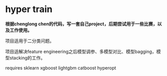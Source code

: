 # hyper train
**根据chenglong chen的代码，写一套自己project，后期尝试用于一些比赛，以及工作使用。**  

项目适用于二分类问题。

项目适解决feature engineering之后模型调参、多模型对比、模型bagging，模型stacking的工作。

requires
sklearn
xgboost
lightgbm
catboost
hyperopt